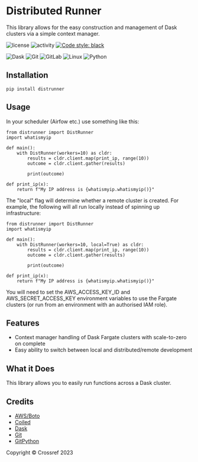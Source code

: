 # Distributed Runner
This library allows for the easy construction and management of Dask clusters via a simple context manager.

![license](https://img.shields.io/gitlab/license/crossref/labs/distrunner) ![activity](https://img.shields.io/gitlab/last-commit/crossref/labs/distrunner) <a href="https://github.com/psf/black"><img alt="Code style: black" src="https://img.shields.io/badge/code%20style-black-000000.svg"></a>

![Dask](https://img.shields.io/badge/dask-%23092E20.svg?style=for-the-badge&logo=dask&logoColor=white) ![Git](https://img.shields.io/badge/git-%23F05033.svg?style=for-the-badge&logo=git&logoColor=white) ![GitLab](https://img.shields.io/badge/gitlab-%23121011.svg?style=for-the-badge&logo=gitlab&logoColor=white) ![Linux](https://img.shields.io/badge/Linux-FCC624?style=for-the-badge&logo=linux&logoColor=black) ![Python](https://img.shields.io/badge/python-3670A0?style=for-the-badge&logo=python&logoColor=ffdd54)

## Installation

    pip install distrunner

## Usage

In your scheduler (Airfow etc.) use something like this:

    from distrunner import DistRunner
    import whatismyip

    def main():
        with DistRunner(workers=10) as cldr:
            results = cldr.client.map(print_ip, range(10))
            outcome = cldr.client.gather(results)
    
            print(outcome)

    def print_ip(x):
        return f"My IP address is {whatismyip.whatismyip()}"

The "local" flag will determine whether a remote cluster is created. For example, the following will all run locally instead of spinning up infrastructure:

    from distrunner import DistRunner
    import whatismyip

    def main():
        with DistRunner(workers=10, local=True) as cldr:
            results = cldr.client.map(print_ip, range(10))
            outcome = cldr.client.gather(results)
    
            print(outcome)

    def print_ip(x):
        return f"My IP address is {whatismyip.whatismyip()}"

You will need to set the AWS_ACCESS_KEY_ID and AWS_SECRET_ACCESS_KEY environment variables to use the Fargate clusters (or run from an environment with an authorised IAM role).

## Features
* Context manager handling of Dask Fargate clusters with scale-to-zero on complete
* Easy ability to switch between local and distributed/remote development

## What it Does
This library allows you to easily run functions across a Dask cluster.

## Credits

* [AWS/Boto](https://github.com/boto/botocore)
* [Coiled](https://coiled.io)
* [Dask](https://www.dask.org/)
* [Git](https://git-scm.com/)
* [GitPython](https://github.com/gitpython-developers/GitPython)

Copyright &copy; Crossref 2023 